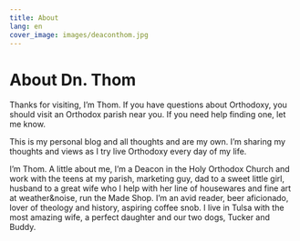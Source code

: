 ```yaml
---
title: About
lang: en
cover_image: images/deaconthom.jpg
---
```


# About Dn. Thom

Thanks for visiting, I’m Thom. If you have questions about Orthodoxy, you should visit an Orthodox parish near you. If you need help finding one, let me know.

This is my personal blog and all thoughts and are my own. I’m sharing my thoughts and views as I try live Orthodoxy every day of my life.

I’m Thom. A little about me, I’m a Deacon in the Holy Orthodox Church and work with the teens at my parish, marketing guy, dad to a sweet little girl, husband to a great wife who I help with her line of housewares and fine art at weather&noise, run the Made Shop. I’m an avid reader, beer aficionado, lover of theology and history, aspiring coffee snob. I live in Tulsa with the most amazing wife, a perfect daughter and our two dogs, Tucker and Buddy.
